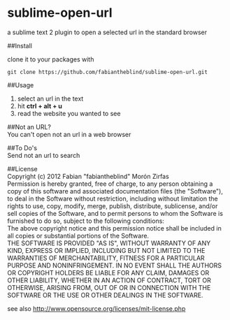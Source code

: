 sublime-open-url
================

a sublime text 2 plugin to open a selected url in the standard browser  

##Install  

clone it to your packages with  

    git clone https://github.com/fabiantheblind/sublime-open-url.git

##Usage  
1. select an url in the text  
2. hit **ctrl + alt + u**  
3. read the website you wanted to see  

##Not an URL?  
You can't open not an url in a web browser  

##To Do's  
Send not an url to search  

##License  
Copyright (c)  2012 Fabian "fabiantheblind" Morón Zirfas  
Permission is hereby granted, free of charge, to any person obtaining a copy of this software and associated documentation files (the "Software"), to deal in the Software  without restriction, including without limitation the rights to use, copy, modify, merge, publish, distribute, sublicense, and/or sell copies of the Software, and to  permit persons to whom the Software is furnished to do so, subject to the following conditions:  
The above copyright notice and this permission notice shall be included in all copies or substantial portions of the Software.  
THE SOFTWARE IS PROVIDED "AS IS", WITHOUT WARRANTY OF ANY KIND, EXPRESS OR IMPLIED, INCLUDING BUT NOT LIMITED TO THE WARRANTIES OF MERCHANTABILITY, FITNESS FOR A  PARTICULAR PURPOSE AND NONINFRINGEMENT. IN NO EVENT SHALL THE AUTHORS OR COPYRIGHT HOLDERS BE LIABLE FOR ANY CLAIM, DAMAGES OR OTHER LIABILITY, WHETHER IN AN ACTION OF  CONTRACT, TORT OR OTHERWISE, ARISING FROM, OUT OF OR IN CONNECTION WITH THE SOFTWARE OR THE USE OR OTHER DEALINGS IN THE SOFTWARE.  

see also http://www.opensource.org/licenses/mit-license.php

